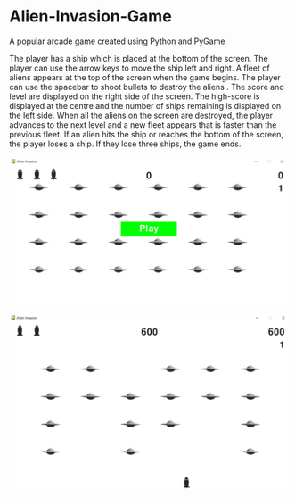 # Alien-Invasion-Game
A popular arcade game created using Python and PyGame

The player has a ship which is placed at the bottom of the screen. The player can use the arrow keys to move the ship left and right. A fleet of aliens appears at the top of the screen when the game begins. The player can use the spacebar to shoot bullets to destroy the aliens .
The score and level are displayed on the right side of the screen. The high-score is displayed at the centre and the number of ships remaining is displayed on the left side. When all the aliens on the screen are destroyed, the player advances to the next level and a new fleet appears that is faster than the previous fleet. 
If an alien hits the ship or reaches the bottom of the screen, the player loses a ship. If they lose three ships, the game ends.<br><br>
<img src="https://github.com/AakritiKinra/Alien-Invasion-Game/blob/master/play%20game.png" width="500" title="Start Game"><br><br>
<img src="https://github.com/AakritiKinra/Alien-Invasion-Game/blob/master/game.png" width="500" title="Game">
